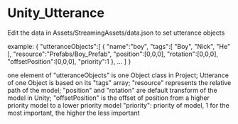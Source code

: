 # Unity_Utterance
Edit the data in Assets/StreamingAssets/data.json to set utterance objects

example:
{
  "utteranceObjects":[
        {
            "name":"boy",
            "tags":[
                "Boy",
                "Nick",
                "He"
            ],
            "resource":"Prefabs/Boy_Prefab",
            "position":[0,0,0],
            "rotation":[0,0,0],
            "offsetPosition":[0,0,0],
            "priority":1
        },
        ...
  ]
}

one element of "utteranceObjects" is one Object class in Project;
Utterance of one Object is based on its "tags" array;
"resource" represents the relative path of the model;
"position" and "rotation" are default transform of the model in Unity;
"offsetPosition" is the offset of position from a higher priority model to a lower priority model
"priority": priority of model, 1 for the most important, the higher the less important
